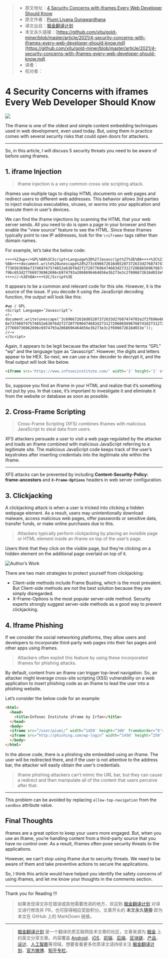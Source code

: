 > * 原文地址：[4 Security Concerns with iframes Every Web Developer Should Know](https://blog.bitsrc.io/4-security-concerns-with-iframes-every-web-developer-should-know-24c73e6a33e4)
> * 原文作者：[Piumi Liyana Gunawardhana](https://medium.com/@piumi-16)
> * 译文出自：[掘金翻译计划](https://github.com/xitu/gold-miner)
> * 本文永久链接：[https://github.com/xitu/gold-miner/blob/master/article/2021/4-security-concerns-with-iframes-every-web-developer-should-know.md](https://github.com/xitu/gold-miner/blob/master/article/2021/4-security-concerns-with-iframes-every-web-developer-should-know.md)
> * 译者：
> * 校对者：

# 4 Security Concerns with iframes Every Web Developer Should Know

![](https://cdn-images-1.medium.com/max/5760/1*2cHSuIdPoIsV-vgCfVp19A.jpeg)

The iframe is one of the oldest and simple content embedding techniques used in web development, even used today. But, using them in practice comes with several security risks that could open doors for attackers.

---

So, in this article, I will discuss 5 security threats you need to be aware of before using iframes.

## 1. iframe Injection

> iframe injection is a very common cross-site scripting attack.

iframes use multiple tags to display HTML documents on web pages and redirect users to different web addresses. This behavior allows 3rd parties to inject malicious executables, viruses, or worms into your application and execute them in user’s devices.

We can find the iframe injections by scanning the HTML that your web server sends. All you need to do is open a page in your browser and then enable the “view source” feature to see the HTML. Since these iframes typically point to raw IP addresses, look for the `\<iframe>` tags rather than domain names.

For example, let’s take the below code:

```
++++%23wp+/+GPL%0A%3CScript+Language%3D%27Javascript%27%3E%0A++++%3C%21–%0A++++document.write%28unescape%28%273c696672616d65207372633d27687474703a2f2f696e666
f736563696e737469747574652e636f6d2f272077696474683d273127206865696768743d273127207374
796c653d277669736962696c6974793a2068696464656e3b273e3c2f696672616d653e%27%29%29%3B%0A
++++//–%3E%0A++++%3C/Script%3E
```

It appears to be a common and relevant code for this site. However, it is the source of the issue. If you decode it using the JavaScript decoding function, the output will look like this:

```
#wp / GPL
<Script Language=’Javascript’>
<!–
document.write(unescape(‘3c696672616d65207372633d27687474703a2f2f696e666f73656369
6e737469747574652e636f6d2f272077696474683d273127206865696768743d273127207374796c653d
277669736962696c6974793a2068696464656e3b273e3c2f696672616d653e’));
//–>
</Script>
```

Again, it appears to be legit because the attacker has used the terms “GPL” “wp” and the language type as “Javascript”. However, the digits and letters appear to be HEX. So next, we can use a hex decoder to decrypt it, and the final output will look like below.

```html
<iframe src='https://www.infosecinstitute.com/' width='1' height='1' style='visibility: hidden;'></iframe>
```

---

So, suppose you find an iframe in your HTML and realize that it’s something not put by you. In that case, it’s important to investigate it and eliminate it from the website or database as soon as possible.

## 2. Cross-Frame Scripting

> Cross-Frame Scripting (XFS) combines iframes with malicious JavaScript to steal data from users.

XFS attackers persuade a user to visit a web page regulated by the attacker and loads an iframe combined with malicious JavaScript referring to a legitimate site. The malicious JavaScript code keeps track of the user’s keystrokes after inserting credentials into the legitimate site within the iframe.

---

XFS attacks can be prevented by including **Content-Security-Policy: frame-ancestors** and **`X-Frame-Options`** headers in web server configuration.

## 3. Clickjacking

A clickjacking attack is when a user is tricked into clicking a hidden webpage element. As a result, users may unintentionally download malware, access malicious web pages, offer passwords or sensitive data, transfer funds, or make online purchases due to this.

> Attackers typically perform clickjacking by placing an invisible page or HTML element inside an iframe on top of the user’s page.

Users think that they click on the visible page, but they’re clicking on a hidden element on the additional page overlaid on top of it.

![Author’s Work](https://cdn-images-1.medium.com/max/2390/1*OxkBOt9qymWtNpds8CZy7g.png)

There are two main strategies to protect yourself from clickjacking:

* Client-side methods include Frame Busting, which is the most prevalent. But Client-side methods are not the best solution because they are simply disregarded.
* X-Frame-Options is the most popular server-side method. Security experts strongly suggest server-side methods as a good way to prevent clickjacking.

## 4. Iframe Phishing

If we consider the social networking platforms, they allow users and developers to incorporate third-party web pages into their fan pages and other apps using iframes.

> Attackers often exploit this feature by using these incorporated iframes for phishing attacks.

By default, content from an iframe can trigger top-level navigation. So, an attacker might leverage cross-site scripting (XSS) vulnerability on a web application to insert phishing code as an iframe to lead the user into a phishing website.

Let’s consider the below code for an example:

```html
<html>
  <head>
    <title>Infosec Institute iFrame by Irfan</title>
  </head>
  <body>
  <iframe src=”/user/piumi/” width=”1450″ height=”300″ frameborder=”0″></iframe>
  <iframe src=”http://phishing.com/wp-login” width=”1450″ height=”250″ frameborder=”0″></iframe>
  </body>
</html>
```

In the above code, there is a phishing site embedded using an iframe. The user will be redirected there, and if the user is not attentive to the address bar, the attacker will easily obtain the user’s credentials.

> iframe phishing attackers can’t mimic the URL bar, but they can cause a redirect and then manipulate all of the content that users perceive after that.

---

This problem can be avoided by replacing `allow-top-navigation` from the `sandbox` attribute value.

## Final Thoughts

iframes are a great option to keep your users more engaged. But, when you use an iframe, you’re handling content from a third-party source that you have no control over. As a result, iframes often pose security threats to the applications.

However, we can’t stop using iframe due to security threats. We need to be aware of them and take preventive actions to secure the applications.

So, I think this article would have helped you identify the safety concerns of using iframes, and let me know your thoughts in the comments section.

---

Thank you for Reading !!!

> 如果发现译文存在错误或其他需要改进的地方，欢迎到 [掘金翻译计划](https://github.com/xitu/gold-miner) 对译文进行修改并 PR，也可获得相应奖励积分。文章开头的 **本文永久链接** 即为本文在 GitHub 上的 MarkDown 链接。

---

> [掘金翻译计划](https://github.com/xitu/gold-miner) 是一个翻译优质互联网技术文章的社区，文章来源为 [掘金](https://juejin.im) 上的英文分享文章。内容覆盖 [Android](https://github.com/xitu/gold-miner#android)、[iOS](https://github.com/xitu/gold-miner#ios)、[前端](https://github.com/xitu/gold-miner#前端)、[后端](https://github.com/xitu/gold-miner#后端)、[区块链](https://github.com/xitu/gold-miner#区块链)、[产品](https://github.com/xitu/gold-miner#产品)、[设计](https://github.com/xitu/gold-miner#设计)、[人工智能](https://github.com/xitu/gold-miner#人工智能)等领域，想要查看更多优质译文请持续关注 [掘金翻译计划](https://github.com/xitu/gold-miner)、[官方微博](http://weibo.com/juejinfanyi)、[知乎专栏](https://zhuanlan.zhihu.com/juejinfanyi)。
